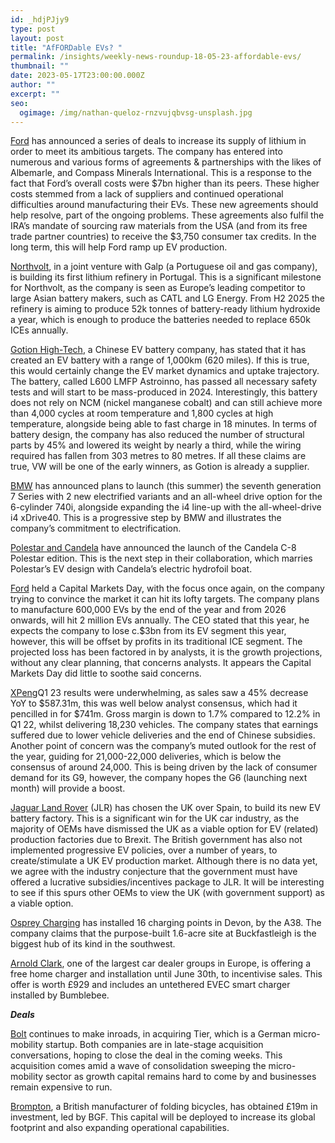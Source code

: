 ```yaml
---
id: _hdjPJjy9
type: post
layout: post
title: "AfFORDable EVs? "
permalink: /insights/weekly-news-roundup-18-05-23-affordable-evs/
thumbnail: ""
date: 2023-05-17T23:00:00.000Z
author: ""
excerpt: ""
seo:
  ogimage: /img/nathan-queloz-rnzvujqbvsg-unsplash.jpg
---
```

[Ford](https://www.ft.com/content/beda47bf-30df-490e-a797-c1ecac920e32) has announced a series of deals to increase its supply of lithium in order to meet its ambitious targets. The company has entered into numerous and various forms of agreements & partnerships with the likes of Albemarle, and Compass Minerals International. This is a response to the fact that Ford’s overall costs were $7bn higher than its peers. These higher costs stemmed from a lack of suppliers and continued operational difficulties around manufacturing their EVs. These new agreements should help resolve, part of the ongoing problems. These agreements also fulfil the IRA’s mandate of sourcing raw materials from the USA (and from its free trade partner countries) to receive the $3,750 consumer tax credits. In the long term, this will help Ford ramp up EV production.

[Northvolt](https://sifted.eu/articles/northvolt-galp-aurora-lithium-portugal?utm_source=sailthru&utm_medium=email&utm_campaign=sustain&utm_content=18-05-23&utm_term=would-like-sustainability-newsletter), in a joint venture with Galp (a Portuguese oil and gas company), is building its first lithium refinery in Portugal. This is a significant milestone for Northvolt, as the company is seen as Europe’s leading competitor to large Asian battery makers, such as CATL and LG Energy. From H2 2025 the refinery is aiming to produce 52k tonnes of battery-ready lithium hydroxide a year, which is enough to produce the batteries needed to replace 650k ICEs annually.

[Gotion High-Tech](https://www.fleetnews.co.uk/news/latest-fleet-news/electric-fleet-news/2023/05/23/manufacturer-produces-electric-vehicle-battery-with-620-mile-range), a Chinese EV battery company, has stated that it has created an EV battery with a range of 1,000km (620 miles). If this is true, this would certainly change the EV market dynamics and uptake trajectory. The battery, called L600 LMFP Astroinno, has passed all necessary safety tests and will start to be mass-produced in 2024. Interestingly, this battery does not rely on NCM (nickel manganese cobalt) and can still achieve more than 4,000 cycles at room temperature and 1,800 cycles at high temperature, alongside being able to fast charge in 18 minutes. In terms of battery design, the company has also reduced the number of structural parts by 45% and lowered its weight by nearly a third, while the wiring required has fallen from 303 metres to 80 metres. If all these claims are true, VW will be one of the early winners, as Gotion is already a supplier.

[BMW](https://theevreport.com/bmw-expands-electrified-product-portfolio-introduces-new-models-and-upgraded-operating-system?swcfpc=1) has announced plans to launch (this summer) the seventh generation 7 Series with 2 new electrified variants and an all-wheel drive option for the 6-cylinder 740i, alongside expanding the i4 line-up with the all-wheel-drive i4 xDrive40. This is a progressive step by BMW and illustrates the company’s commitment to electrification.

[Polestar and Candela](https://theevreport.com/polestar-and-candela-unveil-the-next-phase-of-partnership-with-the-candela-c-8-polestar-edition?swcfpc=1) have announced the launch of the Candela C-8 Polestar edition. This is the next step in their collaboration, which marries Polestar’s EV design with Candela’s electric hydrofoil boat.

[Ford](https://www.cnbc.com/2023/05/22/ford-capital-markets-day.html) held a Capital Markets Day, with the focus once again, on the company trying to convince the market it can hit its lofty targets. The company plans to manufacture 600,000 EVs by the end of the year and from 2026 onwards, will hit 2 million EVs annually. The CEO stated that this year, he expects the company to lose c.$3bn from its EV segment this year, however, this will be offset by profits in its traditional ICE segment. The projected loss has been factored in by analysts, it is the growth projections, without any clear planning, that concerns analysts. It appears the Capital Markets Day did little to soothe said concerns.

[XPeng](https://cnevpost.com/2023/05/24/xpeng-q1-2023-earnings/?utm_source=substack&utm_medium=email)Q1 23 results were underwhelming, as sales saw a 45% decrease YoY to $587.31m, this was well below analyst consensus, which had it pencilled in for $741m. Gross margin is down to 1.7% compared to 12.2% in Q1 22, whilst delivering 18,230 vehicles. The company states that earnings suffered due to lower vehicle deliveries and the end of Chinese subsidies. Another point of concern was the company’s muted outlook for the rest of the year, guiding for 21,000-22,000 deliveries, which is below the consensus of around 24,000. This is being driven by the lack of consumer demand for its G9, however, the company hopes the G6 (launching next month) will provide a boost.

[Jaguar Land Rover](https://europe.autonews.com/automakers/jaguar-owner-tata-pick-uk-ev-battery-plant) (JLR) has chosen the UK over Spain, to build its new EV battery factory. This is a significant win for the UK car industry, as the majority of OEMs have dismissed the UK as a viable option for EV (related) production factories due to Brexit. The British government has also not implemented progressive EV policies, over a number of years, to create/stimulate a UK EV production market. Although there is no data yet, we agree with the industry conjecture that the government must have offered a lucrative subsidies/incentives package to JLR. It will be interesting to see if this spurs other OEMs to view the UK (with government support) as a viable option.

[Osprey Charging](https://www.bbc.co.uk/news/uk-england-devon-65694404) has installed 16 charging points in Devon, by the A38. The company claims that the purpose-built 1.6-acre site at Buckfastleigh is the biggest hub of its kind in the southwest.

[Arnold Clark](https://www.am-online.com/news/dealer-news/2023/05/23/arnold-clark-offers-free-home-charger-installation), one of the largest car dealer groups in Europe, is offering a free home charger and installation until June 30th, to incentivise sales. This offer is worth £929 and includes an untethered EVEC smart charger installed by Bumblebee.

***Deals***

[Bolt](https://sifted.eu/articles/bolt-acquire-rival-tier-news) continues to make inroads, in acquiring Tier, which is a German micro-mobility startup. Both companies are in late-stage acquisition conversations, hoping to close the deal in the coming weeks. This acquisition comes amid a wave of consolidation sweeping the micro-mobility sector as growth capital remains hard to come by and businesses remain expensive to run. 

[Brompton](https://www.bgf.co.uk/brompton-bicycle-accelerate-growth/?TrucksFoT), a British manufacturer of folding bicycles, has obtained £19m in investment, led by BGF. This capital will be deployed to increase its global footprint and also expanding operational capabilities. 

<!--EndFragment-->